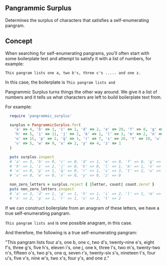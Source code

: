 ## Pangrammic Surplus

Determines the surplus of characters that satisfies a self-enumerating pangram.

## Concept

When searching for self-enumerating pangrams, you'll often start with some boilerplate text and attempt to satisfy it with a list of numbers, for example:

```This pangram lists one a, two b's, three c's ..... and one z.```

In this case, the boilerplate is ```This pangram lists and```

Pangrammic Surplus turns things the other way around. We give it a list of numbers and it tells us what characters are left to build boilerplate text from.

For example:

```ruby
  require 'pangrammic_surplus'

  surplus = PangrammicSurplus.for(
    'a' => 4, 'b' => 1, 'c' => 1, 'd' => 2, 'e' => 29, 'f' => 8, 'g' => 3,
    'h' => 5, 'i' => 11, 'j' => 1, 'k' => 1, 'l' => 3, 'm' => 2, 'n' => 22,
    'o' => 15, 'p' => 2, 'q' => 1, 'r' => 7, 's' => 26, 't' => 19, 'u' => 4,
    'v' => 5, 'w' => 9, 'x' => 2, 'y' => 4, 'z' => 1
  )

  puts surplus.inspect
  # 'a' => 3, 'b' => 0, 'c' => 0, 'd' => 1, 'e' => 0, 'f' => 0, 'g' => 1,
  # 'h' => 1, 'i' => 2, 'j' => 0, 'k' => 0, 'l' => 1, 'm' => 1, 'n' => 2,
  # 'o' => 0, 'p' => 1, 'q' => 0, 'r' => 1, 's' => 3, 't' => 2, 'u' => 0,
  # 'v' => 0, 'w' => 0, 'x' => 0, 'y' => 0, 'z' => 0

  non_zero_letters = surplus.reject { |letter, count| count.zero? }
  puts non_zero_letters.inspect
  # 'a' => 3, 'd' => 1, 'g' => 1, 'h' => 1, 'i' => 2, 'l' => 1, 'm' => 1,
  # 'n' => 2, 'p' => 1, 'r' => 1, 's' => 3, 't' => 2
```

If we can construct boilerplate from an anagram of these letters, we have a true self-enumerating pangram.

```This pangram lists and``` is one possible anagram, in this case.

And therefore, the following is a true self-enumerating pangram:

"This pangram lists four a's, one b, one c, two d's, twenty-nine e's, eight f's, three g's, five h's, eleven i's, one j, one k, three l's, two m's, twenty-two n's, fifteen o's, two p's, one q, seven r's, twenty-six s's, nineteen t's, four u's, five v's, nine w's, two x's, four y's, and one z."
